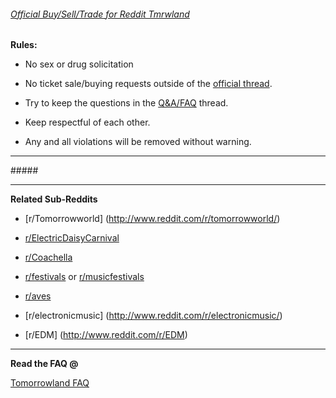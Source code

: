 ###### [Official Buy/Sell/Trade for Reddit Tmrwland](http://www.reddit.com/r/Tomorrowland/comments/1y2ih1/official_tomorrowland_2014_ticket_buyselltrade/)

**Rules:**

+ No sex or drug solicitation

+ No ticket sale/buying requests outside of the [official thread](http://www.reddit.com/r/Tomorrowland/comments/1y2ih1/official_tomorrowland_2014_ticket_buyselltrade/).

+ Try to keep the questions in the [Q&A/FAQ](http://www.reddit.com/r/Tomorrowland/comments/1y5whq/official_faqqa_tomorrowland_and_dreamville/) thread.

+ Keep respectful of each other.

+ Any and all violations will be removed without warning.

---

#####[ ](http://www.tomorrowland.be/)

---

**Related Sub-Reddits**

+ [r/Tomorrowworld] (http://www.reddit.com/r/tomorrowworld/)

+ [r/ElectricDaisyCarnival](http://www.reddit.com/r/electricdaisycarnival)

+ [r/Coachella](http://www.reddit.com/r/Coachella)

+ [r/festivals](http://www.reddit.com/r/festivals/) or [r/musicfestivals](http://www.reddit.com/r/musicfestivals)

+ [r/aves](http://www.reddit.com/r/aves/)

+ [r/electronicmusic] (http://www.reddit.com/r/electronicmusic/)

+ [r/EDM] (http://www.reddit.com/r/EDM)



---

**Read the FAQ @** 

[Tomorrowland FAQ](http://www.tomorrowland.com/en/faq/frequently-asked-questions-0)